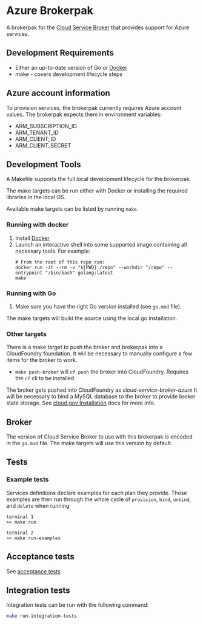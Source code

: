 # Azure Brokerpak

A brokerpak for the [Cloud Service Broker](https://github.com/pivotal/cloud-service-broker) that provides support for Azure services.

## Development Requirements

* Either an up-to-date version of Go or [Docker](https://docs.docker.com/get-docker/)
* make - covers development lifecycle steps

## Azure account information

To provision services, the brokerpak currently requires Azure account values. The brokerpak expects them in environment variables:

* ARM_SUBSCRIPTION_ID
* ARM_TENANT_ID
* ARM_CLIENT_ID
* ARM_CLIENT_SECRET

## Development Tools

A Makefile supports the full local development lifecycle for the brokerpak.

The make targets can be run either with Docker or installing the required libraries in the local OS.

Available make targets can be listed by running `make`.

### Running with docker

1. Install [Docker](https://docs.docker.com/get-docker/)
2. Launch an interactive shell into some supported image containing all necessary tools. For example:
   ```
   # From the root of this repo run:
   docker run -it --rm -v "${PWD}:/repo" --workdir "/repo" --entrypoint "/bin/bash" golang:latest
   make
   ```

### Running with Go

1. Make sure you have the right Go version installed (see `go.mod` file).

The make targets will build the source using the local go installation.

### Other targets

There is a make target to push the broker and brokerpak into a CloudFoundry foundation. It will be necessary to manually configure a few items for the broker to work.

- `make push-broker` will `cf push` the broker into CloudFoundry. Requires the `cf` cli to be installed.

The broker gets pushed into CloudFoundry as *cloud-service-broker-azure*  It will be necessary to bind a MySQL database to the broker to provide broker state storage. See [cloud.gov Installation](./docs/cloudgov-installation.md) docs for more info.

## Broker
The version of Cloud Service Broker to use with this brokerpak is encoded in the `go.mod` file.
The make targets will use this version by default.

## Tests

### Example tests

Services definitions declare examples for each plan they provide. Those examples are then run through the whole cycle of `provision`, `bind`, `unbind`, and `delete` when running

```
terminal 1
>> make run

terminal 2
>> make run-examples
```

## Acceptance tests

See [acceptance tests](acceptance-tests/README.md)

## Integration tests

Integration tests can be run with the following command:

```bash
make run-integration-tests
```

